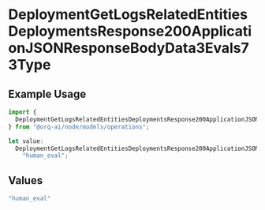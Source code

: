 # DeploymentGetLogsRelatedEntitiesDeploymentsResponse200ApplicationJSONResponseBodyData3Evals73Type

## Example Usage

```typescript
import {
  DeploymentGetLogsRelatedEntitiesDeploymentsResponse200ApplicationJSONResponseBodyData3Evals73Type,
} from "@orq-ai/node/models/operations";

let value:
  DeploymentGetLogsRelatedEntitiesDeploymentsResponse200ApplicationJSONResponseBodyData3Evals73Type =
    "human_eval";
```

## Values

```typescript
"human_eval"
```